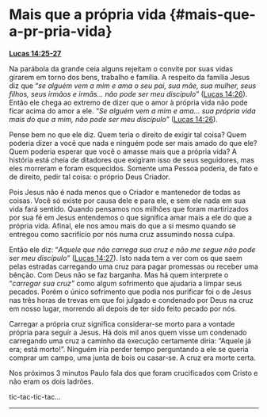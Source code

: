 # Mais que a própria vida {#mais-que-a-pr-pria-vida}

[**Lucas 14:25-27**](http://bibliaonline.com.br/acf/lc/14/25-27)

Na parábola da grande ceia alguns rejeitam o convite por suas vidas girarem em torno dos bens, trabalho e família. A respeito da família Jesus diz que “_se alguém vem a mim e ama o seu pai, sua mãe, sua mulher, seus filhos, seus irmãos e irmãs... não pode ser meu discípulo”_ ([Lucas 14:26](http://bibliaonline.com.br/acf/lc/14/26)). Então ele chega ao extremo de dizer que o amor à própria vida não pode ficar acima do amor a ele. “_Se alguém vem a mim e ama... sua própria vida mais do que a mim, não pode ser meu discípulo”_ ([Lucas 14:26](http://bibliaonline.com.br/acf/lc/14/26)).

Pense bem no que ele diz. Quem teria o direito de exigir tal coisa? Quem poderia dizer a você que nada e ninguém pode ser mais amado do que ele? Quem poderia esperar que você o amasse mais que a própria vida? A história está cheia de ditadores que exigiram isso de seus seguidores, mas eles morreram e foram esquecidos. Somente uma Pessoa poderia, de fato e de direito, pedir tal coisa: o próprio Deus Criador.

Pois Jesus não é nada menos que o Criador e mantenedor de todas as coisas. Você só existe por causa dele e para ele, e sem ele nada em sua vida fará sentido. Quando pensamos nos milhões que foram martirizados por sua fé em Jesus entendemos o que significa amar mais a ele do que a própria vida. Afinal, ele nos amou mais do que a si mesmo quando se entregou como sacrifício por nós numa cruz assumindo nossa culpa.

Então ele diz: “_Aquele que não carrega sua cruz e não me segue não pode ser meu discípulo”_ ([Lucas 14:27](http://bibliaonline.com.br/acf/lc/14/27)). Isto nada tem a ver com os que saem pelas estradas carregando uma cruz para pagar promessas ou receber uma bênção. Com Deus não se faz barganha. Mas há quem interprete o “_carregar sua cruz”_ como algum sofrimento que ajudaria a limpar seus pecados. Porém o único sofrimento que podia nos purificar foi o de Jesus nas três horas de trevas em que foi julgado e condenado por Deus na cruz em nosso lugar, morrendo ali depois de ter sido feito pecado por nós.

Carregar a própria cruz significa considerar-se morto para a vontade própria para seguir a Jesus. Há dois mil anos quem visse um condenado carregando uma cruz a caminho da execução certamente diria: “Aquele já era; está morto!”. Ninguém iria perder tempo perguntando a ele se queria comprar um campo, uma junta de bois ou casar-se. A cruz era morte certa.

Nos próximos 3 minutos Paulo fala dos que foram crucificados com Cristo e não eram os dois ladrões.

tic-tac-tic-tac...

*****